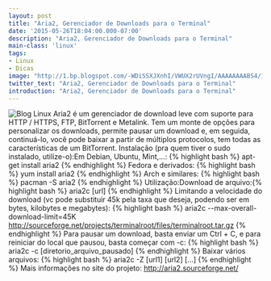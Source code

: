 ```yaml
---
layout: post
title: "Aria2, Gerenciador de Downloads para o Terminal"
date: '2015-05-26T18:04:00.000-07:00'
description: "Aria2, Gerenciador de Downloads para o Terminal"
main-class: 'linux'
tags:
- Linux
- Dicas
image: "http://1.bp.blogspot.com/-WDiSSXJXnhI/VWUX2rUVngI/AAAAAAAABS4/1x0oPvzbEkk/s72-c/aria2-377x250.png"
twitter_text: "Aria2, Gerenciador de Downloads para o Terminal"
introduction: "Aria2, Gerenciador de Downloads para o Terminal"
---
```

![Blog Linux](http://1.bp.blogspot.com/-WDiSSXJXnhI/VWUX2rUVngI/AAAAAAAABS4/1x0oPvzbEkk/s320/aria2-377x250.png "Blog Linux")
Aria2 é um gerenciador de download leve com suporte para HTTP / HTTPS, FTP, BitTorrent e Metalink.
Tem um monte de opções para personalizar os downloads, permite pausar  um download e, em seguida, continuá-lo, você pode baixar a partir de  múltiplos protocolos, tem todas as características de um BitTorrent.
Instalação (pra quem tiver o sudo instalado, utilize-o):Em Debian, Ubuntu, Mint,…:
{% highlight bash %}
apt-get install aria2
{% endhighlight %}
Fedora e derivados:
{% highlight bash %}
yum install aria2
{% endhighlight %}
Arch e similares:
{% highlight bash %}
pacman -S aria2
{% endhighlight %}
Utilização:Download de arquivo:{% highlight bash %}
aria2c [url]
{% endhighlight %}
Limitando a velocidade do download (vc pode substituir 45k pela taxa que deseja, podendo ser em bytes, kilobytes e megabytes):
{% highlight bash %}
aria2c --max-overall-download-limit=45K http://sourceforge.net/projects/terminalroot/files/terminalroot.tar.gz
{% endhighlight %}
Para pausar um download, basta enviar um Ctrl + C, e para reiniciar do local que pausou, basta começar com -c:
{% highlight bash %}
aria2c -c [diretorio_arquivo_pausado]
{% endhighlight %}
Baixar vários arquivos:
{% highlight bash %}
aria2c -Z [url1] [url2] [...]
{% endhighlight %}
Mais informações no site do projeto: http://aria2.sourceforge.net/
